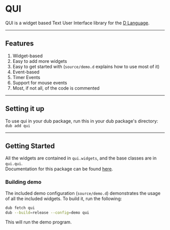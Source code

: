 # QUI

QUI is a widget based Text User Interface library for the [D Language](http://dlang.org/).

---

## Features

1. Widget-based
1. Easy to add more widgets
1. Easy to get started with (`source/demo.d` explains how to use most of it)
1. Event-based
1. Timer Events
1. Support for mouse events
1. Most, if not all, of the code is commented

---

## Setting it up

To use qui in your dub package, run this in your dub package's directory:  
`dub add qui`

---

## Getting Started

All the widgets are contained in `qui.widgets`, and the base classes are in `qui.qui`.  
Documentation for this package can be found [here](https://qui.dpldocs.info/qui.html).

### Building demo

The included demo configuration (`source/demo.d`) demonstrates the usage of all the included widgets. To build it, run the following:

```bash
dub fetch qui
dub --build=release --config=demo qui
```

This will run the demo program.
